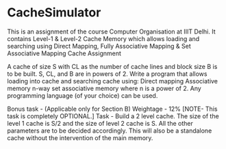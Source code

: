 # CacheSimulator
This is an assignment of the course Computer Organisation at IIIT Delhi. It contains Level-1 &amp; Level-2 Cache Memory which allows loading and searching using Direct Mapping, Fully Associative Mapping &amp; Set Associative Mapping
Cache Assignment

A cache of size S with CL as the number of cache lines and block size B is to be built. S, CL, and B are in powers of 2. Write a program that allows loading into cache and searching cache using:
Direct mapping 
Associative memory
n-way set associative memory where n is a power of 2.
Any programming language (of your choice) can be used. 

Bonus task - (Applicable only for Section B)                                                                              Weightage - 12%
[NOTE- This task is completely OPTIONAL.]
Task - Build a 2 level cache. The size of the level 1 cache is S/2 and the size of level 2 cache is S. All the other parameters are to be decided accordingly. This will also be a standalone cache without the intervention of the main memory.
